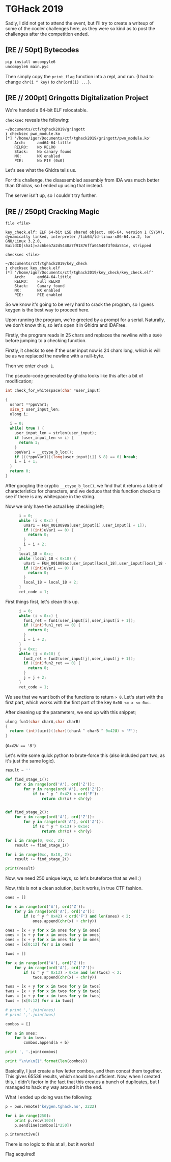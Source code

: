 # TGHack 2019

Sadly, I did not get to attend the event, but I'll try to create a writeup of some of the cooler challenges here, as they were so kind as to post the challenges after the competition ended.

## [RE // 50pt] Bytecodes

```bash
pip install uncompyle6
uncompyle6 main.pyc
```

Then simply copy the `print_flag` function into a repl, and run. (I had to change `chr(i ^ key)` to `chr(ord(i) ...`).

## [RE // 200pt] Gringotts Digitalization Project

We're handed a 64-bit ELF relocatable.

`checksec` reveals the following:

```
~/Documents/ctf/tghack2019/gringott   
❯ checksec pwn_module.ko 
[*] '/home/igor/Documents/ctf/tghack2019/gringott/pwn_module.ko'
    Arch:     amd64-64-little
    RELRO:    No RELRO
    Stack:    No canary found
    NX:       NX enabled
    PIE:      No PIE (0x0)
```

Let's see what the Ghidra tells us.

For this challenge, the disassembled assembly from IDA was much better than Ghidras, so I ended up using that instead.

The server isn't up, so I couldn't try further.

## [RE // 250pt] Cracking Magic

`file <file>`

```
key_check.elf: ELF 64-bit LSB shared object, x86-64, version 1 (SYSV), dynamically linked, interpreter /lib64/ld-linux-x86-64.so.2, for GNU/Linux 3.2.0, BuildID[sha1]=ac6bea7a2d5448a7f91876ffa04540f3f0da551e, stripped
```

`checksec <file>`

```
~/Documents/ctf/tghack2019/key_check   
❯ checksec key_check.elf 
[*] '/home/igor/Documents/ctf/tghack2019/key_check/key_check.elf'
    Arch:     amd64-64-little
    RELRO:    Full RELRO
    Stack:    Canary found
    NX:       NX enabled
    PIE:      PIE enabled
```

So we know it's going to be very hard to crack the program, so I guess keygen is the best way to proceed here.

Upon running the program, we're greeted by a prompt for a serial. Naturally, we don't know this, so let's open it in Ghidra and IDAFree.

Firstly, the program reads in 25 chars and replaces the newline with a `0x00` before jumping to a checking function.

Firstly, it checks to see if the user input now is 24 chars long, which is will be as we replaced the newline with a null-byte.

Then we enter `check 1`.

The pseudo-code generated by ghidra looks like this after a bit of modification;

```c
int check_for_whitespace(char *user_input)

{
  ushort **ppuVar1;
  size_t user_input_len;
  ulong i;
  
  i = 0;
  while( true ) {
    user_input_len = strlen(user_input);
    if (user_input_len <= i) {
      return 1;
    }
    ppuVar1 = __ctype_b_loc();
    if (((*ppuVar1)[(long)user_input[i]] & 8) == 0) break;
    i = i + 1;
  }
  return 0;
}
```

After googling the cryptic `__ctype_b_loc()`, we find that it returns a table of characteristics for characters, and we deduce
that this function checks to see if there is any whitespace in the string.

Now we only have the actual key checking left;

```c
      i = 0;
      while (i < 0xc) {
        uVar1 = FUN_0010098a(user_input[i],user_input[i + 1]);
        if ((int)uVar1 == 0) {
          return 0;
        }
        i = i + 2;
      }
      local_18 = 0xc;
      while (local_18 < 0x18) {
        uVar1 = FUN_001009ac(user_input[local_18],user_input[local_18 + 1]);
        if ((int)uVar1 == 0) {
          return 0;
        }
        local_18 = local_18 + 2;
      }
      ret_code = 1;
```

First things first, let's clean this up.

```c
      i = 0;
      while (i < 0xc) {
        fun1_ret = fun1(user_input[i],user_input[i + 1]);
        if ((int)fun1_ret == 0) {
          return 0;
        }
        i = i + 2;
      }
      j = 0xc;
      while (j < 0x18) {
        fun2_ret = fun2(user_input[j],user_input[j + 1]);
        if ((int)fun2_ret == 0) {
          return 0;
        }
        j = j + 2;
      }
      ret_code = 1;
```

We see that we want both of the functions to return `> 0`. Let's start with the first part, which works with the first part of the key `0x00 <= x <= 0xc`.

After cleaning up the parameters, we end up with this snippet;

```c
ulong fun1(char charA,char charB)
{
  return (int)(uint)((char)(charA ^ charB ^ 0x42U) < 'F');
}
```

(_`0x42U == 'B'`_)

Let's write some quick python to brute-force this (also included part two, as it's just the same logic).

```python
result = ''

def find_stage_1():
	for x in range(ord('A'), ord('Z')):
		for y in range(ord('A'), ord('Z')):
			if (x ^ y ^ 0x42) < ord('F'):
				return chr(x) + chr(y)


def find_stage_2():
	for x in range(ord('A'), ord('Z')):
		for y in range(ord('A'), ord('Z')):
			if (x ^ y ^ 0x13) > 0x1e:
				return chr(x) + chr(y)

for i in range(0, 0xc, 2):
	result += find_stage_1()	

for i in range(0xc, 0x18, 2):
	result += find_stage_2()	

print(result)
```

Now, we need 250 unique keys, so let's bruteforce that as well :)

Now, this is not a clean solution, but it works, in true CTF fashion.

```python
ones = []

for x in range(ord('A'), ord('Z')):
	for y in range(ord('A'), ord('Z')):
		if (x ^ y ^ 0x42) < ord('F') and len(ones) < 2:
			ones.append(chr(x) + chr(y))

ones = [x + y for x in ones for y in ones]
ones = [x + y for x in ones for y in ones]
ones = [x + y for x in ones for y in ones]
ones = [x[0:12] for x in ones]

twos = []

for x in range(ord('A'), ord('Z')):
	for y in range(ord('A'), ord('Z')):
		if (x ^ y ^ 0x13) > 0x1e and len(twos) < 2:
			twos.append(chr(x) + chr(y))

twos = [x + y for x in twos for y in twos]
twos = [x + y for x in twos for y in twos]
twos = [x + y for x in twos for y in twos]
twos = [x[0:12] for x in twos]

# print ','.join(ones)
# print ','.join(twos)

combos = []

for a in ones:
	for b in twos:
		combos.append(a + b)

print ', '.join(combos)

print "\n\n\n{}".format(len(combos))
```

Basically, I just create a few letter combos, and then concat them together. This gives 65536 results, which should be sufficient. Now, when I created this, I didn't factor in the fact that this creates a bunch of duplicates, but I managed to hack my way around it in the end.

What I ended up doing was the following:

```python
p = pwn.remote('keygen.tghack.no', 2222)

for i in range(250):
	print p.recv(1024)
	p.sendline(combos[i*250])

p.interactive()
```

There is no logic to this at all, but it works!

Flag acquired!
